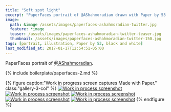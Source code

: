 ```yaml
---
title: "Soft spot light"
excerpt: "PaperFaces portrait of @AShahmoradian drawn with Paper by 53 on an iPad."
image: 
  path: &image /assets/images/paperfaces-ashahmoradian-twitter.jpg 
  feature: *image
  teaser: /assets/images/paperfaces-ashahmoradian-twitter-teaser.jpg
  thumbnail: /assets/images/paperfaces-ashahmoradian-twitter-150.jpg
tags: [portrait, illustration, Paper by 53, black and white]
last_modified_at: 2017-01-17T12:54:51-05:00
---
```


PaperFaces portrait of [@AShahmoradian](https://twitter.com/AShahmoradian).

{% include boilerplate/paperfaces-2.md %}

{% figure caption:"Work in progress screen captures Made with Paper." class:"gallery-3-col" %}
[![Work in process screenshot](/assets/images/paperfaces-ashahmoradian-process-1-600.jpg)](/assets/images/paperfaces-ashahmoradian-process-1-lg.jpg) [![Work in process screenshot](/assets/images/paperfaces-ashahmoradian-process-2-600.jpg)](/assets/images/paperfaces-ashahmoradian-process-2-lg.jpg) [![Work in process screenshot](/assets/images/paperfaces-ashahmoradian-process-3-600.jpg)](/assets/images/paperfaces-ashahmoradian-process-3-lg.jpg) [![Work in process screenshot](/assets/images/paperfaces-ashahmoradian-process-4-600.jpg)](/assets/images/paperfaces-ashahmoradian-process-4-lg.jpg) [![Work in process screenshot](/assets/images/paperfaces-ashahmoradian-process-5-600.jpg)](/assets/images/paperfaces-ashahmoradian-process-5-lg.jpg)
{% endfigure %}

